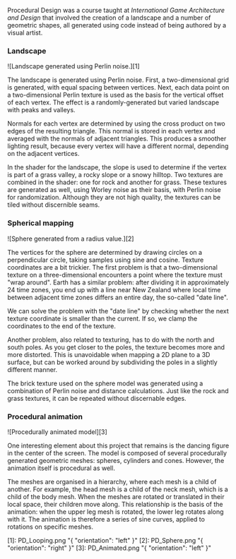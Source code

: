 Procedural Design was a course taught at _International Game Architecture and Design_ that involved the creation of a landscape and a number of geometric shapes, all generated using code instead of being authored by a visual artist.

### Landscape ###

![Landscape generated using Perlin noise.][1]

The landscape is generated using Perlin noise. First, a two-dimensional grid is generated, with equal spacing between vertices. Next, each data point on a two-dimensional Perlin texture is used as the basis for the vertical offset of each vertex. The effect is a randomly-generated but varied landscape with peaks and valleys.

Normals for each vertex are determined by using the cross product on two edges of the resulting triangle. This normal is stored in each vertex and averaged with the normals of adjacent triangles. This produces a smoother lighting result, because every vertex will have a different normal, depending on the adjacent vertices.

In the shader for the landscape, the slope is used to determine if the vertex is part of a grass valley, a rocky slope or a snowy hilltop. Two textures are combined in the shader: one for rock and another for grass. These textures are generated as well, using Worley noise as their basis, with Perlin noise for randomization. Although they are not high quality, the textures can be tiled without discernible seams.

### Spherical mapping ###

![Sphere generated from a radius value.][2]

The vertices for the sphere are determined by drawing circles on a perpendicular circle, taking samples using sine and cosine. Texture coordinates are a bit trickier. The first problem is that a two-dimensional texture on a three-dimensional encounters a point where the texture must "wrap around". Earth has a similar problem: after dividing it in approximately 24 time zones, you end up with a line near New Zealand where local time between adjacent time zones differs an entire day, the so-called "date line".

We can solve the problem with the "date line" by checking whether the next texture coordinate is smaller than the current. If so, we clamp the coordinates to the end of the texture.

Another problem, also related to texturing, has to do with the north and south poles. As you get closer to the poles, the texture becomes more and more distorted. This is unavoidable when mapping a 2D plane to a 3D surface, but can be worked around by subdividing the poles in a slightly different manner.

The brick texture used on the sphere model was generated using a combination of Perlin noise and distance calculations. Just like the rock and grass textures, it can be repeated without discernable edges.

### Procedural animation ###

![Procedurally animated model][3]

One interesting element about this project that remains is the dancing figure in the center of the screen. The model is composed of several procedurally generated geometric meshes: spheres, cylinders and cones. However, the animation itself is procedural as well.

The meshes are organised in a hierarchy, where each mesh is a child of another. For example, the head mesh is a child of the neck mesh, which is a child of the body mesh. When the meshes are rotated or translated in their local space, their children move along. This relationship is the basis of the animation: when the upper leg mesh is rotated, the lower leg rotates along with it. The animation is therefore a series of sine curves, applied to rotations on specific meshes.

[1]: PD_Looping.png "{ "orientation": "left" }"
[2]: PD_Sphere.png "{ "orientation": "right" }"
[3]: PD_Animated.png "{ "orientation": "left" }"